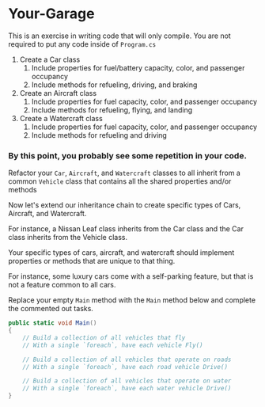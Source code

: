 # Your-Garage
This is an exercise in writing code that will only compile. You are not required to put any code inside of `Program.cs`

1. Create a Car class
    1. Include properties for fuel/battery capacity, color, and passenger occupancy
    2. Include methods for refueling, driving, and braking
2. Create an Aircraft class
    1. Include properties for fuel capacity, color, and passenger occupancy
    2. Include methods for refueling, flying, and landing
3. Create a Watercraft class
    1. Include properties for fuel capacity, color, and passenger occupancy
    2. Include methods for refueling and driving

### By this point, you probably see some repetition in your code.

Refactor your `Car`, `Aircraft`, and `Watercraft` classes to all inherit from a common `Vehicle` class that contains all the shared properties and/or methods

Now let's extend our inheritance chain to create specific types of Cars, Aircraft, and Watercraft.

For instance, a Nissan Leaf class inherits from the Car class and the Car class inherits from the Vehicle class.

Your specific types of cars, aircraft, and watercraft should implement properties or methods that are unique to that thing.

For instance, some luxury cars come with a self-parking feature, but that is not a feature common to all cars.

Replace your empty `Main` method with the `Main` method below and complete the commented out tasks.

```csharp
public static void Main()
{
    // Build a collection of all vehicles that fly
    // With a single `foreach`, have each vehicle Fly()

    // Build a collection of all vehicles that operate on roads
    // With a single `foreach`, have each road vehicle Drive()

    // Build a collection of all vehicles that operate on water
    // With a single `foreach`, have each water vehicle Drive()
}
```
